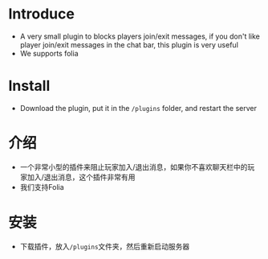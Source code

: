 # Introduce
* A very small plugin to blocks players join/exit messages, if you don't like player join/exit messages in the chat bar, this plugin is very useful
* We supports folia
# Install
* Download the plugin, put it in the `/plugins` folder, and restart the server
# 介绍
* 一个非常小型的插件来阻止玩家加入/退出消息，如果你不喜欢聊天栏中的玩家加入/退出消息，这个插件非常有用
* 我们支持Folia
# 安装
* 下载插件，放入`/plugins`文件夹，然后重新启动服务器
